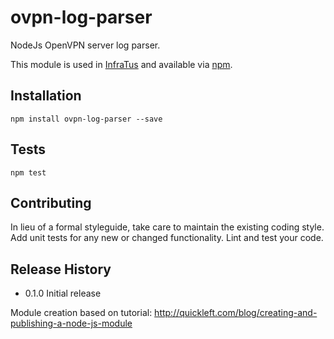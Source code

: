 # ovpn-log-parser
NodeJs OpenVPN server log parser.

This module is used in [InfraTus](https://github.com/pwldp/infratus) and available via [npm](https://www.npmjs.com/package/ovpn-log-parser).


## Installation
    npm install ovpn-log-parser --save


## Tests
    npm test


## Contributing

In lieu of a formal styleguide, take care to maintain the existing coding style.
Add unit tests for any new or changed functionality. Lint and test your code.


## Release History

* 0.1.0 Initial release


Module creation based on tutorial: http://quickleft.com/blog/creating-and-publishing-a-node-js-module

